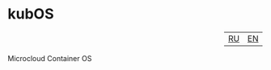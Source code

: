 # kubOS

<div dir="rtl">
    <table>
        <tr>
            <td>
                <a href="#readme">EN</a>
            </td>
            <td>
                <a href="#readme">RU</a>
            </td>
        </tr>
    </table>
</div>

Microcloud Container OS
